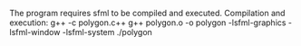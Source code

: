 The program requires sfml to be compiled and executed.
Compilation and execution:
g++ -c polygon.c++
g++ polygon.o -o polygon -lsfml-graphics -lsfml-window -lsfml-system
./polygon
